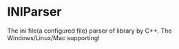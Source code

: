 INIParser
=========

The ini file(a configured file) parser of library by C++.  The Windows/Linux/Mac supporting!
